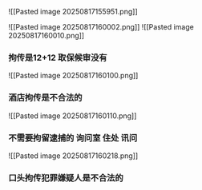 ![[Pasted image 20250817155951.png]]


![[Pasted image 20250817160002.png]]
![[Pasted image 20250817160010.png]]
### 拘传是12+12 取保候审没有
![[Pasted image 20250817160100.png]]
### 酒店拘传是不合法的
![[Pasted image 20250817160110.png]]
### 不需要拘留逮捕的 询问室 住处 讯问
![[Pasted image 20250817160218.png]]

### 口头拘传犯罪嫌疑人是不合法的






